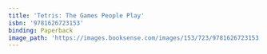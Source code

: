 ```yaml
---
title: 'Tetris: The Games People Play'
isbn: '9781626723153'
binding: Paperback
image_path: 'https://images.booksense.com/images/153/723/9781626723153.jpg'
---
```



